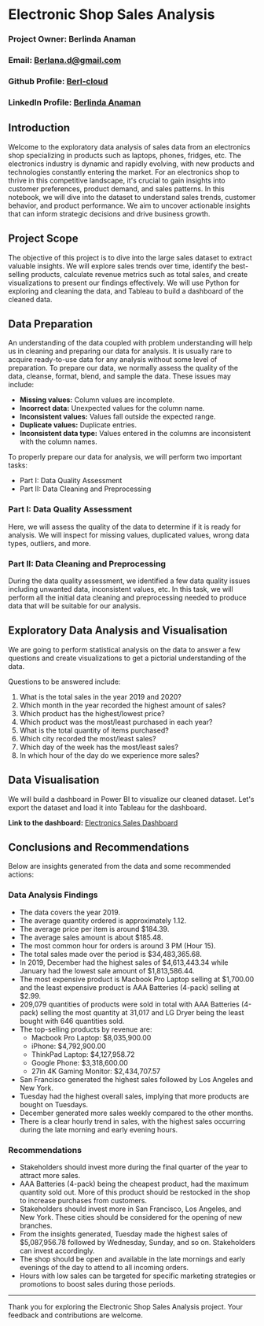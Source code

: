 # Electronic Shop Sales Analysis

### Project Owner: Berlinda Anaman
### Email: Berlana.d@gmail.com
### Github Profile: [Berl-cloud](https://github.com/Berl-cloud)
### LinkedIn Profile: [Berlinda Anaman](http://www.linkedin.com/in/berlinda-anaman)

## Introduction

Welcome to the exploratory data analysis of sales data from an electronics shop specializing in products such as laptops, phones, fridges, etc. The electronics industry is dynamic and rapidly evolving, with new products and technologies constantly entering the market. For an electronics shop to thrive in this competitive landscape, it's crucial to gain insights into customer preferences, product demand, and sales patterns. In this notebook, we will dive into the dataset to understand sales trends, customer behavior, and product performance. We aim to uncover actionable insights that can inform strategic decisions and drive business growth.

## Project Scope

The objective of this project is to dive into the large sales dataset to extract valuable insights. We will explore sales trends over time, identify the best-selling products, calculate revenue metrics such as total sales, and create visualizations to present our findings effectively. We will use Python for exploring and cleaning the data, and Tableau to build a dashboard of the cleaned data.

## Data Preparation

An understanding of the data coupled with problem understanding will help us in cleaning and preparing our data for analysis. It is usually rare to acquire ready-to-use data for any analysis without some level of preparation. To prepare our data, we normally assess the quality of the data, cleanse, format, blend, and sample the data. These issues may include:

* **Missing values:** Column values are incomplete.
* **Incorrect data:** Unexpected values for the column name.
* **Inconsistent values:** Values fall outside the expected range.
* **Duplicate values:** Duplicate entries.
* **Inconsistent data type:** Values entered in the columns are inconsistent with the column names.

To properly prepare our data for analysis, we will perform two important tasks:
* Part I: Data Quality Assessment
* Part II: Data Cleaning and Preprocessing

### Part I: Data Quality Assessment

Here, we will assess the quality of the data to determine if it is ready for analysis. We will inspect for missing values, duplicated values, wrong data types, outliers, and more.

### Part II: Data Cleaning and Preprocessing

During the data quality assessment, we identified a few data quality issues including unwanted data, inconsistent values, etc. In this task, we will perform all the initial data cleaning and preprocessing needed to produce data that will be suitable for our analysis.

## Exploratory Data Analysis and Visualisation

We are going to perform statistical analysis on the data to answer a few questions and create visualizations to get a pictorial understanding of the data.

Questions to be answered include:

1. What is the total sales in the year 2019 and 2020?
2. Which month in the year recorded the highest amount of sales?
3. Which product has the highest/lowest price?
4. Which product was the most/least purchased in each year?
5. What is the total quantity of items purchased?
6. Which city recorded the most/least sales?
7. Which day of the week has the most/least sales?
8. In which hour of the day do we experience more sales?

## Data Visualisation

We will build a dashboard in Power BI to visualize our cleaned dataset. Let's export the dataset and load it into Tableau for the dashboard.

**Link to the dashboard:** [Electronics Sales Dashboard](https://public.tableau.com/views/ElectronicsSalesDashboard_17163992269890/SalesDashboard?:language=en-US&publish=yes&:sid=&:display_count=n&:origin=viz_share_link)

## Conclusions and Recommendations

Below are insights generated from the data and some recommended actions:

### Data Analysis Findings

- The data covers the year 2019.
- The average quantity ordered is approximately 1.12.
- The average price per item is around $184.39.
- The average sales amount is about $185.48.
- The most common hour for orders is around 3 PM (Hour 15).
- The total sales made over the period is $34,483,365.68.
- In 2019, December had the highest sales of $4,613,443.34 while January had the lowest sale amount of $1,813,586.44.
- The most expensive product is Macbook Pro Laptop selling at $1,700.00 and the least expensive product is AAA Batteries (4-pack) selling at $2.99.
- 209,079 quantities of products were sold in total with AAA Batteries (4-pack) selling the most quantity at 31,017 and LG Dryer being the least bought with 646 quantities sold.
- The top-selling products by revenue are:
  - Macbook Pro Laptop: $8,035,900.00
  - iPhone: $4,792,900.00
  - ThinkPad Laptop: $4,127,958.72
  - Google Phone: $3,318,600.00
  - 27in 4K Gaming Monitor: $2,434,707.57
- San Francisco generated the highest sales followed by Los Angeles and New York.
- Tuesday had the highest overall sales, implying that more products are bought on Tuesdays.
- December generated more sales weekly compared to the other months.
- There is a clear hourly trend in sales, with the highest sales occurring during the late morning and early evening hours.

### Recommendations

- Stakeholders should invest more during the final quarter of the year to attract more sales.
- AAA Batteries (4-pack) being the cheapest product, had the maximum quantity sold out. More of this product should be restocked in the shop to increase purchases from customers.
- Stakeholders should invest more in San Francisco, Los Angeles, and New York. These cities should be considered for the opening of new branches.
- From the insights generated, Tuesday made the highest sales of $5,087,956.78 followed by Wednesday, Sunday, and so on. Stakeholders can invest accordingly.
- The shop should be open and available in the late mornings and early evenings of the day to attend to all incoming orders.
- Hours with low sales can be targeted for specific marketing strategies or promotions to boost sales during those periods.

---

Thank you for exploring the Electronic Shop Sales Analysis project. Your feedback and contributions are welcome.
